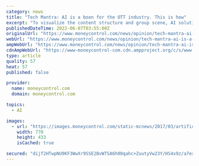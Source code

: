 ```yaml
---
category: news
title: "Tech Mantra: AI is a boon for the OTT industry. This is how"
excerpt: "To visualize the content structure and group scene, AI solutions automatically assign labels to each scene analyzed. This depth of well-arranged metadata can be utilized in several key OTT workflows m"
publishedDateTime: 2022-06-07T03:55:00Z
originalUrl: "https://www.moneycontrol.com/news/opinion/tech-mantra-ai-is-a-boon-for-the-ott-industry-this-is-how-8650651.html"
webUrl: "https://www.moneycontrol.com/news/opinion/tech-mantra-ai-is-a-boon-for-the-ott-industry-this-is-how-8650651.html"
ampWebUrl: "https://www.moneycontrol.com/news/opinion/tech-mantra-ai-is-a-boon-for-the-ott-industry-this-is-how-8650651.html/amp"
cdnAmpWebUrl: "https://www-moneycontrol-com.cdn.ampproject.org/c/s/www.moneycontrol.com/news/opinion/tech-mantra-ai-is-a-boon-for-the-ott-industry-this-is-how-8650651.html/amp"
type: article
quality: 57
heat: 57
published: false

provider:
  name: moneycontrol.com
  domain: moneycontrol.com

topics:
  - AI

images:
  - url: "https://images.moneycontrol.com/static-mcnews/2017/03/artificialintelligence-770x433.jpg"
    width: 770
    height: 433
    isCached: true

secured: "dijf2HTwpNU9KF3WwXr9SSE2BvWTSA6h00qahc+ZuutyVw23Y/HS4x9z/a7exw0oEp0FRHHSrEqOBzH7B1Y4QfJSPUVaW76IO3rrRaSwo6qo9U9e6XLoFsTn3gB+g0APQj13uE1X3Iq/5YI/T1WN4ssWY1TZeFCbTi8AkvT2BZhp/IIt1c/8vZvIQdQnRrP5FRyakazdP+vUV1/bNvcVeDklHN/HNMty873y8fxqIG0ph+MQVv/DRlM2fksm8oz3ts1LUCnOHjJkhZlLA5z+BwJriz726cVysNH7iaeOqE6c4ZtT7ueMvnW/DmTP/zsQuhRwVEETvSmOh9w1HvpS9mWjubOGyZ5HYM8pVSzh0HQ=;rA4D3r8IVryhYgHZ2uShVQ=="
---
```


